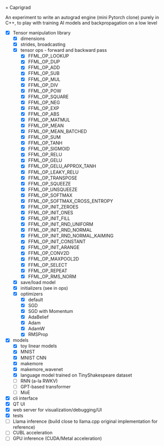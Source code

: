 = Caprigrad

An experiment to write an autograd engine (mini Pytorch clone) purely in C++, to play with training AI models and backpropagation on a low level

- [x] Tensor manipulation library
    - [x] dimensions
    - [x] strides, broadcasting
    - [x] tensor ops - forward and backward pass
    	- [x] FFML_OP_LOOKUP
    	- [x] FFML_OP_DUP
    	- [x] FFML_OP_ADD
    	- [x] FFML_OP_SUB
    	- [x] FFML_OP_MUL
    	- [x] FFML_OP_DIV
    	- [x] FFML_OP_POW
    	- [x] FFML_OP_SQUARE
    	- [x] FFML_OP_NEG
    	- [x] FFML_OP_EXP
    	- [x] FFML_OP_ABS
    	- [x] FFML_OP_MATMUL
    	- [x] FFML_OP_MEAN
    	- [x] FFML_OP_MEAN_BATCHED
    	- [x] FFML_OP_SUM
    	- [x] FFML_OP_TANH
    	- [x] FFML_OP_SIGMOID
    	- [x] FFML_OP_RELU
    	- [x] FFML_OP_GELU
    	- [x] FFML_OP_GELU_APPROX_TANH
    	- [x] FFML_OP_LEAKY_RELU
    	- [x] FFML_OP_TRANSPOSE
    	- [x] FFML_OP_SQUEEZE
    	- [x] FFML_OP_UNSQUEEZE
    	- [x] FFML_OP_SOFTMAX
    	- [x] FFML_OP_SOFTMAX_CROSS_ENTROPY
    	- [x] FFML_OP_INIT_ZEROES
    	- [x] FFML_OP_INIT_ONES
    	- [x] FFML_OP_INIT_FILL
    	- [x] FFML_OP_INIT_RND_UNIFORM
    	- [x] FFML_OP_INIT_RND_NORMAL
    	- [x] FFML_OP_INIT_RND_NORMAL_KAIMING
    	- [x] FFML_OP_INIT_CONSTANT
    	- [x] FFML_OP_INIT_ARANGE
    	- [x] FFML_OP_CONV2D
    	- [x] FFML_OP_MAXPOOL2D
    	- [x] FFML_OP_SELECT
    	- [x] FFML_OP_REPEAT
    	- [x] FFML_OP_RMS_NORM
    - [x] save/load model
    - [x] initializers (see in ops)
    - [x] optimizers
        - [x] default
        - [x] SGD
        - [x] SGD with Momentum
        - [x] AdaBelief
        - [x] Adam
        - [x] AdamW
        - [x] RMSProp
- [x] models
    - [x] toy linear models
    - [x] MNIST
    - [x] MNIST CNN
    - [x] makemore
    - [x] makemore_wavenet
    - [x] language model trained on TinyShakespeare dataset
    - [ ] RNN (a-la RWKV)
    - [ ] GPT-based transformer
    - [ ] MoE
- [x] cli interface
- [x] QT UI
- [x] web server for visualization/debugging/UI
- [x] tests
- [ ] Llama inference (build close to llama.cpp original implementation for reference)
- [ ] CUBL acceleration
- [ ] GPU inference (CUDA/Metal acceleration)
